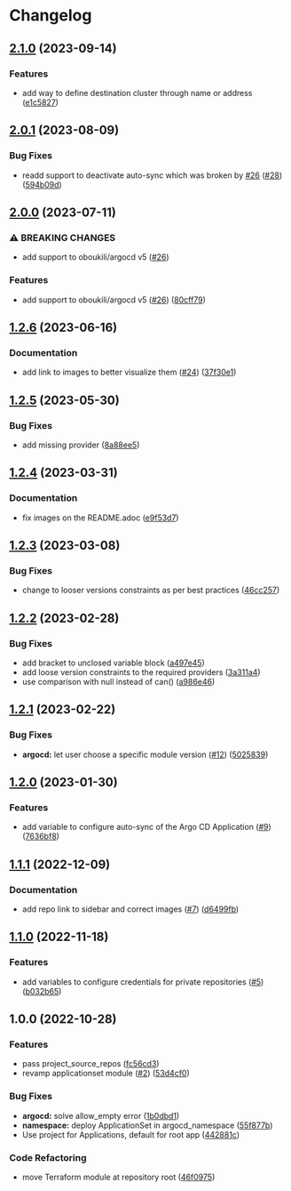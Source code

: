 # Changelog

## [2.1.0](https://github.com/camptocamp/devops-stack-module-applicationset/compare/v2.0.1...v2.1.0) (2023-09-14)


### Features

* add way to define destination cluster through name or address ([e1c5827](https://github.com/camptocamp/devops-stack-module-applicationset/commit/e1c5827567587f599bdbd124bc2f484feae52578))

## [2.0.1](https://github.com/camptocamp/devops-stack-module-applicationset/compare/v2.0.0...v2.0.1) (2023-08-09)


### Bug Fixes

* readd support to deactivate auto-sync which was broken by [#26](https://github.com/camptocamp/devops-stack-module-applicationset/issues/26) ([#28](https://github.com/camptocamp/devops-stack-module-applicationset/issues/28)) ([594b09d](https://github.com/camptocamp/devops-stack-module-applicationset/commit/594b09dddd73cbfb49ed19ab9cea8e72914c63cf))

## [2.0.0](https://github.com/camptocamp/devops-stack-module-applicationset/compare/v1.2.6...v2.0.0) (2023-07-11)


### ⚠ BREAKING CHANGES

* add support to oboukili/argocd v5 ([#26](https://github.com/camptocamp/devops-stack-module-applicationset/issues/26))

### Features

* add support to oboukili/argocd v5 ([#26](https://github.com/camptocamp/devops-stack-module-applicationset/issues/26)) ([80cff79](https://github.com/camptocamp/devops-stack-module-applicationset/commit/80cff79d8a7d0e2cf5d0fc548c5e9732848c1c2b))

## [1.2.6](https://github.com/camptocamp/devops-stack-module-applicationset/compare/v1.2.5...v1.2.6) (2023-06-16)


### Documentation

* add link to images to better visualize them ([#24](https://github.com/camptocamp/devops-stack-module-applicationset/issues/24)) ([37f30e1](https://github.com/camptocamp/devops-stack-module-applicationset/commit/37f30e10c07f1995e57212bd1885a87ba43a4e2f))

## [1.2.5](https://github.com/camptocamp/devops-stack-module-applicationset/compare/v1.2.4...v1.2.5) (2023-05-30)


### Bug Fixes

* add missing provider ([8a88ee5](https://github.com/camptocamp/devops-stack-module-applicationset/commit/8a88ee573450fd60c96144578784c818334e3a95))

## [1.2.4](https://github.com/camptocamp/devops-stack-module-applicationset/compare/v1.2.3...v1.2.4) (2023-03-31)


### Documentation

* fix images on the README.adoc ([e9f53d7](https://github.com/camptocamp/devops-stack-module-applicationset/commit/e9f53d76f1a3c863399e7ca7afac23c97bcbe90b))

## [1.2.3](https://github.com/camptocamp/devops-stack-module-applicationset/compare/v1.2.2...v1.2.3) (2023-03-08)


### Bug Fixes

* change to looser versions constraints as per best practices ([46cc257](https://github.com/camptocamp/devops-stack-module-applicationset/commit/46cc257b1c77bfecfd5ef29a14a12d26a9183180))

## [1.2.2](https://github.com/camptocamp/devops-stack-module-applicationset/compare/v1.2.1...v1.2.2) (2023-02-28)


### Bug Fixes

* add bracket to unclosed variable block ([a497e45](https://github.com/camptocamp/devops-stack-module-applicationset/commit/a497e45cc165b65bf9023410f4f20e69305a6d38))
* add loose version constraints to the required providers ([3a311a4](https://github.com/camptocamp/devops-stack-module-applicationset/commit/3a311a424cc45e23eb07de7656193ae8b81466e6))
* use comparison with null instead of can() ([a986e46](https://github.com/camptocamp/devops-stack-module-applicationset/commit/a986e4655e5fa177e32c5e217c172451dac5eec8))

## [1.2.1](https://github.com/camptocamp/devops-stack-module-applicationset/compare/v1.2.0...v1.2.1) (2023-02-22)


### Bug Fixes

* **argocd:** let user choose a specific module version ([#12](https://github.com/camptocamp/devops-stack-module-applicationset/issues/12)) ([5025839](https://github.com/camptocamp/devops-stack-module-applicationset/commit/5025839a3a19f752c08423c837e8cbba80ca55cf))

## [1.2.0](https://github.com/camptocamp/devops-stack-module-applicationset/compare/v1.1.1...v1.2.0) (2023-01-30)


### Features

* add variable to configure auto-sync of the Argo CD Application ([#9](https://github.com/camptocamp/devops-stack-module-applicationset/issues/9)) ([7636bf8](https://github.com/camptocamp/devops-stack-module-applicationset/commit/7636bf8bb57c576cb0c0666e16694f36183eec1b))

## [1.1.1](https://github.com/camptocamp/devops-stack-module-applicationset/compare/v1.1.0...v1.1.1) (2022-12-09)


### Documentation

* add repo link to sidebar and correct images ([#7](https://github.com/camptocamp/devops-stack-module-applicationset/issues/7)) ([d6499fb](https://github.com/camptocamp/devops-stack-module-applicationset/commit/d6499fb2e8a601463a803e2380c453c4418238ae))

## [1.1.0](https://github.com/camptocamp/devops-stack-module-applicationset/compare/v1.0.0...v1.1.0) (2022-11-18)


### Features

* add variables to configure credentials for private repositories ([#5](https://github.com/camptocamp/devops-stack-module-applicationset/issues/5)) ([b032b65](https://github.com/camptocamp/devops-stack-module-applicationset/commit/b032b659b796e2e4d5c77c2521fe1a759a5c57f9))

## 1.0.0 (2022-10-28)


### Features

* pass project_source_repos ([fc56cd3](https://github.com/camptocamp/devops-stack-module-applicationset/commit/fc56cd366c2dc25447e67917a7c986f056aeb238))
* revamp applicationset module ([#2](https://github.com/camptocamp/devops-stack-module-applicationset/issues/2)) ([53d4cf0](https://github.com/camptocamp/devops-stack-module-applicationset/commit/53d4cf0daf4e377b64af3ad5599491210e320acf))


### Bug Fixes

* **argocd:** solve allow_empty error ([1b0dbd1](https://github.com/camptocamp/devops-stack-module-applicationset/commit/1b0dbd17100130cb2b56aae556a11a552deface2))
* **namespace:** deploy ApplicationSet in argocd_namespace ([55f877b](https://github.com/camptocamp/devops-stack-module-applicationset/commit/55f877bc6828a43fdaea4f034b5f9aac86e75303))
* Use project for Applications, default for root app ([442881c](https://github.com/camptocamp/devops-stack-module-applicationset/commit/442881ceee8136b4f87264f769ac4ab570d4b04e))


### Code Refactoring

* move Terraform module at repository root ([46f0975](https://github.com/camptocamp/devops-stack-module-applicationset/commit/46f097549e63f2b2631db349e54af6e574abae68))
